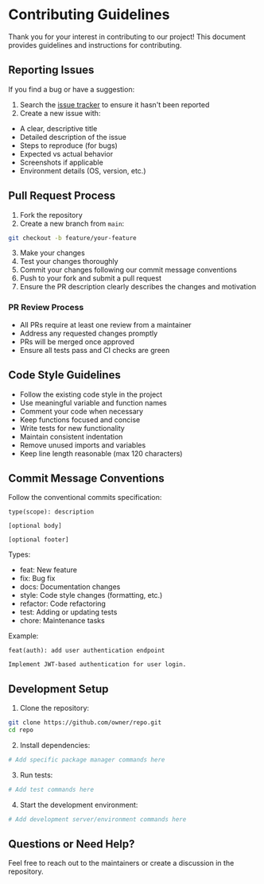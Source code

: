 # Contributing Guidelines

Thank you for your interest in contributing to our project! This document provides guidelines and instructions for contributing.

## Reporting Issues

If you find a bug or have a suggestion:

1. Search the [issue tracker](../../issues) to ensure it hasn't been reported
2. Create a new issue with:
- A clear, descriptive title
- Detailed description of the issue
- Steps to reproduce (for bugs)
- Expected vs actual behavior
- Screenshots if applicable
- Environment details (OS, version, etc.)

## Pull Request Process

1. Fork the repository
2. Create a new branch from `main`:
```bash
git checkout -b feature/your-feature
```
3. Make your changes
4. Test your changes thoroughly
5. Commit your changes following our commit message conventions
6. Push to your fork and submit a pull request
7. Ensure the PR description clearly describes the changes and motivation

### PR Review Process

- All PRs require at least one review from a maintainer
- Address any requested changes promptly
- PRs will be merged once approved
- Ensure all tests pass and CI checks are green

## Code Style Guidelines

- Follow the existing code style in the project
- Use meaningful variable and function names
- Comment your code when necessary
- Keep functions focused and concise
- Write tests for new functionality
- Maintain consistent indentation
- Remove unused imports and variables
- Keep line length reasonable (max 120 characters)

## Commit Message Conventions

Follow the conventional commits specification:

```
type(scope): description

[optional body]

[optional footer]
```

Types:
- feat: New feature
- fix: Bug fix
- docs: Documentation changes
- style: Code style changes (formatting, etc.)
- refactor: Code refactoring
- test: Adding or updating tests
- chore: Maintenance tasks

Example:
```
feat(auth): add user authentication endpoint

Implement JWT-based authentication for user login.
```

## Development Setup

1. Clone the repository:
```bash
git clone https://github.com/owner/repo.git
cd repo
```

2. Install dependencies:
```bash
# Add specific package manager commands here
```

3. Run tests:
```bash
# Add test commands here
```

4. Start the development environment:
```bash
# Add development server/environment commands here
```

## Questions or Need Help?

Feel free to reach out to the maintainers or create a discussion in the repository.

